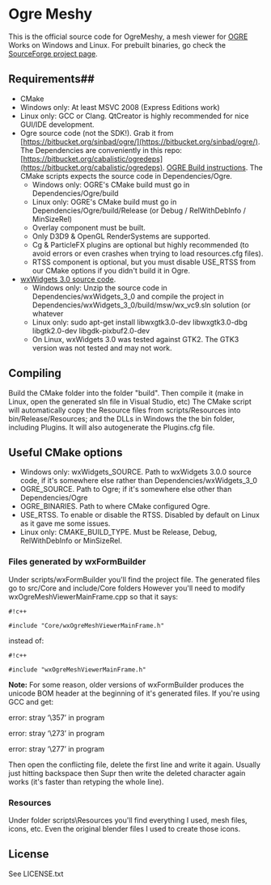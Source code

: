 # Ogre Meshy #

This is the official source code for OgreMeshy, a mesh viewer for [OGRE](www.ogre3d.org)
Works on Windows and Linux. For prebuilt binaries, go check the [SourceForge project page](http://sourceforge.net/projects/ogremeshy/).

## Requirements##
* CMake
* Windows only: At least MSVC 2008 (Express Editions work)
* Linux only: GCC or Clang. QtCreator is highly recommended for nice GUI/IDE development.
* Ogre source code (not the SDK!). Grab it from [https://bitbucket.org/sinbad/ogre/](https://bitbucket.org/sinbad/ogre/). The Dependencies are conveniently in this repo: [https://bitbucket.org/cabalistic/ogredeps](https://bitbucket.org/cabalistic/ogredeps). [OGRE Build instructions](http://www.ogre3d.org/tikiwiki/CMake+Quick+Start+Guide). The CMake scripts expects the source code in Dependencies/Ogre.
    * Windows only: OGRE's CMake build must go in Dependencies/Ogre/build
    * Linux only: OGRE's CMake build must go in Dependencies/Ogre/build/Release (or Debug / RelWithDebInfo / MinSizeRel)
    * Overlay component must be built.
    * Only D3D9 & OpenGL RenderSystems are supported.
    * Cg & ParticleFX plugins are optional but highly recommended (to avoid errors or even crashes when trying to load resources.cfg files).
    * RTSS component is optional, but you must disable USE_RTSS from our CMake options if you didn't build it in Ogre.
* [wxWidgets 3.0 source code](https://www.wxwidgets.org/downloads/).
    * Windows only: Unzip the source code in Dependencies/wxWidgets_3_0 and compile the project in Dependencies/wxWidgets_3_0/build/msw/wx_vc9.sln solution (or whatever 
    * Linux only: sudo apt-get install libwxgtk3.0-dev libwxgtk3.0-dbg libgtk2.0-dev libgdk-pixbuf2.0-dev
    * On Linux, wxWidgets 3.0 was tested against GTK2. The GTK3 version was not tested and may not work.

## Compiling ##
Build the CMake folder into the folder "build". Then compile it (make in Linux, open the generated sln file in Visual Studio, etc)
The CMake script will automatically copy the Resource files from scripts/Resources into bin/Release/Resources; and the DLLs in Windows the the bin folder, including Plugins. It will also autogenerate the Plugins.cfg file.

## Useful CMake options ##
* Windows only: wxWidgets_SOURCE. Path to wxWidgets 3.0.0 source code, if it's somewhere else rather than Dependencies/wxWidgets_3_0
* OGRE_SOURCE. Path to Ogre; if it's somewhere else other than Dependencies/Ogre
* OGRE_BINARIES. Path to where CMake configured Ogre.
* USE_RTSS. To enable or disable the RTSS. Disabled by default on Linux as it gave me some issues.
* Linux only: CMAKE_BUILD_TYPE. Must be Release, Debug, RelWithDebInfo or MinSizeRel.


### Files generated by wxFormBuilder ###
Under scripts/wxFormBuilder you'll find the project file. The generated files go to src/Core and include/Core folders
However you'll need to modify wxOgreMeshViewerMainFrame.cpp so that it says:


```
#!c++

#include "Core/wxOgreMeshViewerMainFrame.h"
```


instead of:


```
#!c++

#include "wxOgreMeshViewerMainFrame.h"
```


**Note:**
For some reason, older versions of wxFormBuilder produces the unicode BOM header at the beginning of it's generated files. If you're using GCC and get:

error: stray ‘\357’ in program

error: stray ‘\273’ in program

error: stray ‘\277’ in program

Then open the conflicting file, delete the first line and write it again.
Usually just hitting backspace then Supr then write the deleted character again works (it's faster than retyping the whole line).


### Resources ###
Under folder scripts\Resources you'll find everything I used, mesh files, icons, etc.
Even the original blender files I used to create those icons.

## License
See LICENSE.txt